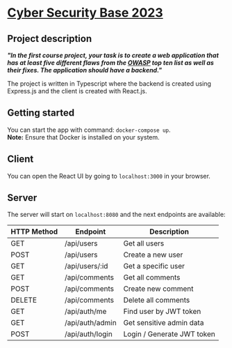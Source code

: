 # [Cyber Security Base 2023](https://cybersecuritybase.mooc.fi/module-3.1)
## Project description
***"In the first course project, your task is to create a web application that has at least five different flaws from the [OWASP](https://owasp.org/www-project-top-ten/) top ten list as well as their fixes. The application should have a backend."***

The project is written in Typescript where the backend is created using Express.js and the client is created with React.js.

## Getting started
You can start the app with command: ```docker-compose up```.  
**Note:** Ensure that Docker is installed on your system.

## Client
You can open the React UI by going to ```localhost:3000``` in your browser.

## Server
The server will start on ```localhost:8080``` and the next endpoints are available:  

| HTTP Method | Endpoint | Description |
|-------------|----------|-------------|
| GET         | /api/users      | Get all users  |
| POST        | /api/users      | Create a new user  |
| GET         | /api/users/:id  | Get a specific user |  
| GET         | /api/comments   | Get all comments  |
| POST        | /api/comments   | Create new comment  |
| DELETE      | /api/comments   | Delete all comments |  
| GET         | /api/auth/me    | Find user by JWT token  |
| GET         | /api/auth/admin | Get sensitive admin data  |
| POST        | /api/auth/login | Login / Generate JWT token  |
